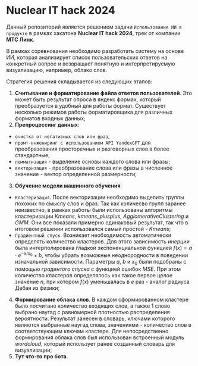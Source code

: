 # Nuclear IT hack 2024
Данный репозиторий является решением задачи ```Использование ИИ в продукте``` в рамках хакатона __Nuclear IT hack 2024__, трек от компании __MTC Линк__.

В рамках соревнования необходимо разработать систему на основе ИИ, которая анализирует список пользовательских ответов на конкретный вопрос и возвращает понятную и интерпретируемую визуализацию, например, облако слов.

Стратегия решения складывается из следующих этапов:
1. __Считывание и форматирование файла ответов пользователей__. Это может быть результат опроса в яндекс формах, который преобразуется в удобный для работы формат. Существует несколько режимов работы форматировщика для различных форматов входных данных;
2. __Препроцессинг данных__:
  - ```очистка от негативных слов или фраз```;
  - ```промт-инжениринг с использованием API YandexGPT``` для преобразования просторечных и разговорных слов в более стандартные;
  - ```лемматизация``` - выделение основы каждого слова или фразы;
  - ```векторизация``` - преобразование слова или фразы в численное значение - вектор определенной размерности;
3. __Обучение модели машинного обучения__:
  - ```Кластеризация```. После векторизации необходимо выделить группы похожих по смыслу слов и фраз. Так как количесво групп заранее неизвестно, в рамках работы были использованы алгоритмы кластеризации *Kmeans*, *kmeans_plusplus*, *AgglomerativeClustering* и *GMM*. Они все показали примерно одинаковый результат, так что в итоговом решении использовался самый простой - *Kmeans*;
  -  ```Градиентный спуск```. Возникает необходимость автоматически определять количество кластеров. Для этого зависимость *инерции* была интерполирована гладкой экспоненциальной функцией $f(x) = a \cdot e^{-x/x_0} + b$, чтобы убрать возможные неоднородности в поведении изначальной зависимости. Параметры $a$, $b$ и $x_0$ были подобраны с помощью *градинтого спуска* с функцией ошибок *MSE*. При этом количество кластеров определялось как такое первое целое значение $n$, при котором $f(x)$ уменьшалась в $e$ раз - аналог радиуса Дебая из физики;
4. __Формирование облака слов__. В каждом сформированном кластере было посчитано количество входящих слов, а также 1 слово выбрано наугад с равномерной плотностью распределения вероятности. Результат занесен в словарь, ключами которого являются выбранные наугад слова, значениями - количество слов в соответствующим ключам кластере. Для непосредственно формирования облака слов был использован встроенный модуль *wordcloud*, который использует ранее созданный словарь для визуализации;
5. __Тут что-то про бота__.
